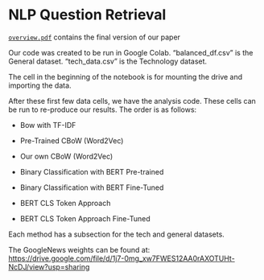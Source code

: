 # NLP Question Retrieval
[`overview.pdf`](overview.pdf) contains the final version of our paper

Our code was created to be run in Google Colab. “balanced_df.csv” is the General dataset. “tech_data.csv” is the Technology dataset.

The cell in the beginning of the notebook is for mounting the drive and importing the data.

After these first few data cells, we have the analysis code. These cells can be run to re-produce our results. The order is as follows:

- Bow with TF-IDF

- Pre-Trained CBoW (Word2Vec)

- Our own CBoW (Word2Vec)

- Binary Classification with BERT Pre-trained

- Binary Classification with BERT Fine-Tuned

- BERT CLS Token Approach

- BERT CLS Token Approach Fine-Tuned

Each method has a subsection for the tech and general datasets.

The GoogleNews weights can be found at: https://drive.google.com/file/d/1j7-0mg_xw7FWES12AA0rAXOTUHt-NcDJ/view?usp=sharing
